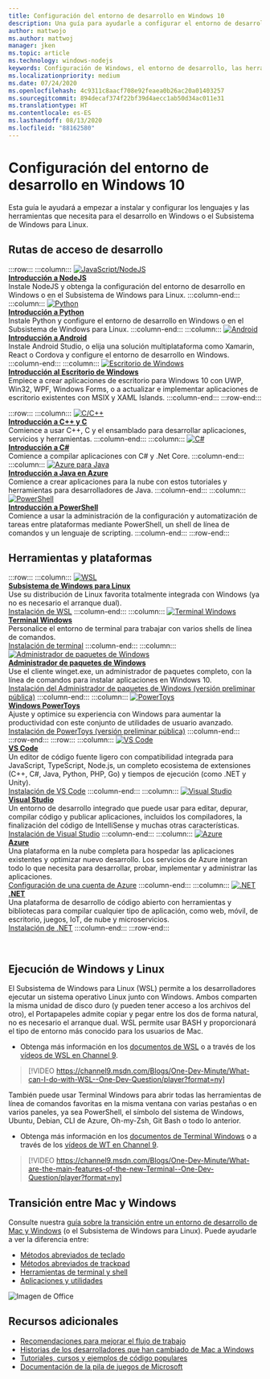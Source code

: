 ```yaml
---
title: Configuración del entorno de desarrollo en Windows 10
description: Una guía para ayudarle a configurar el entorno de desarrollo en Windows e instalar las herramientas y los lenguajes de código que prefiera. Independientemente de si prefiere usar Python, NodeJS, VS Code, GIT, Bash, herramientas y comandos de Linux, Android Studio, tenemos una gran cobertura de herramientas nuevas, como Terminal Windows y WSL.
author: mattwojo
ms.author: mattwoj
manager: jken
ms.topic: article
ms.technology: windows-nodejs
keywords: Configuración de Windows, el entorno de desarrollo, las herramientas de desarrollo, las rutas de acceso de desarrollo, Microsoft, Windows, el desarrollador, las recomendaciones, el rendimiento, WSL, el terminal, NodeJS, Python
ms.localizationpriority: medium
ms.date: 07/24/2020
ms.openlocfilehash: 4c9311c8aacf708e92feaea0b26ac20a01403257
ms.sourcegitcommit: 894decaf374f22bf39d4aecc1ab50d34ac011e31
ms.translationtype: HT
ms.contentlocale: es-ES
ms.lasthandoff: 08/13/2020
ms.locfileid: "88162580"
---
```

# <a name="set-up-your-development-environment-on-windows-10"></a>Configuración del entorno de desarrollo en Windows 10

Esta guía le ayudará a empezar a instalar y configurar los lenguajes y las herramientas que necesita para el desarrollo en Windows o el Subsistema de Windows para Linux.

## <a name="development-paths"></a>Rutas de acceso de desarrollo

:::row:::
    :::column:::
       [![JavaScript/NodeJS](../images/nodejs-logo.png)](https://docs.microsoft.com/windows/nodejs)<br>
        **[Introducción a NodeJS](https://docs.microsoft.com/windows/nodejs)**<br>
        Instale NodeJS y obtenga la configuración del entorno de desarrollo en Windows o en el Subsistema de Windows para Linux.
    :::column-end:::
    :::column:::
       [![Python](../images/python-logo.png)](https://docs.microsoft.com/windows/python)<br>
        **[Introducción a Python](https://docs.microsoft.com/windows/python)**<br>
        Instale Python y configure el entorno de desarrollo en Windows o en el Subsistema de Windows para Linux.
    :::column-end:::
    :::column:::
       [![Android](../images/android-logo.png)](https://docs.microsoft.com/windows/android)<br>
        **[Introducción a Android](https://docs.microsoft.com/windows/android)**<br>
        Instale Android Studio, o elija una solución multiplataforma como Xamarin, React o Cordova y configure el entorno de desarrollo en Windows.
    :::column-end:::
    :::column:::
       [![Escritorio de Windows](../images/windows-logo.png)](https://docs.microsoft.com/windows/apps/)<br>
        **[Introducción al Escritorio de Windows](https://docs.microsoft.com/windows/apps/)**<br>
        Empiece a crear aplicaciones de escritorio para Windows 10 con UWP, Win32, WPF, Windows Forms, o a actualizar e implementar aplicaciones de escritorio existentes con MSIX y XAML Islands.
    :::column-end:::
:::row-end:::

:::row:::
    :::column:::
       [![C/C++](../images/c-logo.png)](https://docs.microsoft.com/cpp/)<br>
        **[Introducción a C++ y C](https://docs.microsoft.com/cpp/)**<br>
        Comience a usar C++, C y el ensamblado para desarrollar aplicaciones, servicios y herramientas.
    :::column-end:::
    :::column:::
       [![C#](../images/csharp-logo.png)](https://docs.microsoft.com/dotnet/csharp/)<br>
        **[Introducción a C#](https://docs.microsoft.com/dotnet/csharp/)**<br>
        Comience a compilar aplicaciones con C# y .Net Core.
    :::column-end:::
    :::column:::
       [![Azure para Java](../images/java-logo.png)](https://docs.microsoft.com/azure/developer/java/)<br>
        **[Introducción a Java en Azure](https://docs.microsoft.com/azure/developer/java/)**<br>
        Comience a crear aplicaciones para la nube con estos tutoriales y herramientas para desarrolladores de Java.
    :::column-end:::
    :::column:::
       [![PowerShell](../images/powershell.png)](https://docs.microsoft.com/powershell/)<br>
        **[Introducción a PowerShell](https://docs.microsoft.com/powershell/)**<br>
        Comience a usar la administración de la configuración y automatización de tareas entre plataformas mediante PowerShell, un shell de línea de comandos y un lenguaje de scripting.
    :::column-end:::
:::row-end:::

## <a name="tools-and-platforms"></a>Herramientas y plataformas

:::row:::
    :::column:::
       [![WSL](../images/windows-linux-dev-env.png)](https://docs.microsoft.com/windows/wsl/)<br>
        **[Subsistema de Windows para Linux](https://docs.microsoft.com/windows/wsl/)**<br>
        Use su distribución de Linux favorita totalmente integrada con Windows (ya no es necesario el arranque dual).<br>
        [Instalación de WSL](https://docs.microsoft.com/windows/wsl/install-win10)
    :::column-end:::
    :::column:::
       [![Terminal Windows](../images/terminal.png)](https://docs.microsoft.com/windows/terminal/)<br>
        **[Terminal Windows](https://docs.microsoft.com/windows/terminal/)**<br>
        Personalice el entorno de terminal para trabajar con varios shells de línea de comandos.
        <br>
        [Instalación de terminal](https://www.microsoft.com/p/windows-terminal/9n0dx20hk701?rtc=1&activetab=pivot:overviewtab)
    :::column-end:::
    :::column:::
       [![Administrador de paquetes de Windows](../images/winget.png)](https://docs.microsoft.com/windows/package-manager/)<br>
        **[Administrador de paquetes de Windows](https://docs.microsoft.com/windows/package-manager/)**<br>
        Use el cliente winget.exe, un administrador de paquetes completo, con la línea de comandos para instalar aplicaciones en Windows 10.<br>
        [Instalación del Administrador de paquetes de Windows (versión preliminar pública)](https://docs.microsoft.com/windows/package-manager/winget/#install-winget)
    :::column-end:::
    :::column:::
       [![PowerToys](../images/powertoys.png)](https://github.com/microsoft/PowerToys)<br>
        **[Windows PowerToys](https://github.com/microsoft/PowerToys)**<br>
        Ajuste y optimice su experiencia con Windows para aumentar la productividad con este conjunto de utilidades de usuario avanzado.<br>
        [Instalación de PowerToys (versión preliminar pública)](https://github.com/microsoft/PowerToys#installing-and-running-microsoft-powertoys)
    :::column-end:::
:::row-end:::
:::row:::
    :::column:::
       [![VS Code](../images/Vscode.png)](https://code.visualstudio.com/docs)<br>
        **[VS Code](https://code.visualstudio.com/docs)**<br>
        Un editor de código fuente ligero con compatibilidad integrada para JavaScript, TypeScript, Node.js, un completo ecosistema de extensiones (C++, C#, Java, Python, PHP, Go) y tiempos de ejecución (como .NET y Unity).<br>
        [Instalación de VS Code](https://code.visualstudio.com/download)
    :::column-end:::
    :::column:::
       [![Visual Studio](../images/visualstudio.png)](https://docs.microsoft.com/visualstudio/windows/)<br>
        **[Visual Studio](https://docs.microsoft.com/visualstudio/windows/)**<br>
        Un entorno de desarrollo integrado que puede usar para editar, depurar, compilar código y publicar aplicaciones, incluidos los compiladores, la finalización del código de IntelliSense y muchas otras características.<br>
        [Instalación de Visual Studio](https://docs.microsoft.com/visualstudio/install/install-visual-studio)
    :::column-end:::
    :::column:::
       [![Azure](../images/Azure.png)](https://docs.microsoft.com/azure/guides/developer/azure-developer-guide)<br>
        **[Azure](https://docs.microsoft.com/azure/guides/developer/azure-developer-guide)**<br>
        Una plataforma en la nube completa para hospedar las aplicaciones existentes y optimizar nuevo desarrollo. Los servicios de Azure integran todo lo que necesita para desarrollar, probar, implementar y administrar las aplicaciones.<br>
        [Configuración de una cuenta de Azure](https://azure.microsoft.com/free/)
    :::column-end:::
    :::column:::
       [![.NET](../images/net.png)](https://dotnet.microsoft.com/)<br>
        **[.NET](https://docs.microsoft.com/dotnet/standard/get-started/)**<br>
        Una plataforma de desarrollo de código abierto con herramientas y bibliotecas para compilar cualquier tipo de aplicación, como web, móvil, de escritorio, juegos, IoT, de nube y microservicios.<br>
        [Instalación de .NET](https://dotnet.microsoft.com/download)
    :::column-end:::
:::row-end:::

<br>

## <a name="run-windows-and-linux"></a>Ejecución de Windows y Linux

El Subsistema de Windows para Linux (WSL) permite a los desarrolladores ejecutar un sistema operativo Linux junto con Windows. Ambos comparten la misma unidad de disco duro (y pueden tener acceso a los archivos del otro), el Portapapeles admite copiar y pegar entre los dos de forma natural, no es necesario el arranque dual. WSL permite usar BASH y proporcionará el tipo de entorno más conocido para los usuarios de Mac.
- Obtenga más información en los [documentos de WSL](https://docs.microsoft.com/windows/wsl) o a través de los [vídeos de WSL en Channel 9](https://channel9.msdn.com/Search?term=wsl&lang-en=true).

> [!VIDEO https://channel9.msdn.com/Blogs/One-Dev-Minute/What-can-I-do-with-WSL--One-Dev-Question/player?format=ny]

También puede usar Terminal Windows para abrir todas las herramientas de línea de comandos favoritas en la misma ventana con varias pestañas o en varios paneles, ya sea PowerShell, el símbolo del sistema de Windows, Ubuntu, Debian, CLI de Azure, Oh-my-Zsh, Git Bash o todo lo anterior.

- Obtenga más información en los [documentos de Terminal Windows](https://docs.microsoft.com/windows/terminal) o a través de los [vídeos de WT en Channel 9](https://channel9.msdn.com/Search?term=windows%20terminal&lang-en=true).

> [!VIDEO https://channel9.msdn.com/Blogs/One-Dev-Minute/What-are-the-main-features-of-the-new-Terminal--One-Dev-Question/player?format=ny]

## <a name="transitioning-between-mac-and-windows"></a>Transición entre Mac y Windows

Consulte nuestra [guía sobre la transición entre un entorno de desarrollo de Mac y Windows](https://docs.microsoft.com/windows/dev-environment/mac-to-windows) (o el Subsistema de Windows para Linux). Puede ayudarle a ver la diferencia entre:

* [Métodos abreviados de teclado](https://docs.microsoft.com/windows/dev-environment/mac-to-windows#keyboard-shortcuts)
* [Métodos abreviados de trackpad](https://docs.microsoft.com/windows/dev-environment/mac-to-windows#trackpad-shortcuts)
* [Herramientas de terminal y shell](https://docs.microsoft.com/windows/dev-environment/mac-to-windows#terminal-and-shell)
* [Aplicaciones y utilidades](https://docs.microsoft.com/windows/dev-environment/mac-to-windows#apps-and-utilities)

![Imagen de Office](../images/flashy-office3.png)

## <a name="additional-resources"></a>Recursos adicionales

* [Recomendaciones para mejorar el flujo de trabajo](./tips.md)
* [Historias de los desarrolladores que han cambiado de Mac a Windows](./dev-stories.md)
* [Tutoriales, cursos y ejemplos de código populares](./tutorials.md)
* [Documentación de la pila de juegos de Microsoft](https://docs.microsoft.com/gaming/)
